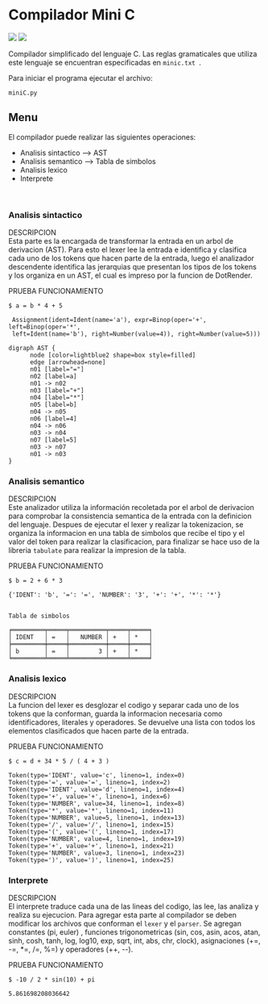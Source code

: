 # **Compilador Mini C**
![](https://img.shields.io/badge/Code-Python-informational?style=flat&logo=python&logoColor=yellow&color=4b8bbe)
![](https://img.shields.io/badge/Code-C-informational?style=flat&logo=C&logoColor=white&color=5E97D0)

Compilador simplificado del lenguaje C. Las reglas gramaticales que utiliza este lenguaje se encuentran especificadas en  ```minic.txt ```.

Para iniciar el programa ejecutar el archivo:
```
miniC.py
```

## Menu
El compilador puede realizar las siguientes operaciones:
- Analisis sintactico --> AST
- Analisis semantico --> Tabla de simbolos
- Analisis lexico
- Interprete
<br>

  ### Analisis sintactico
  
  DESCRIPCION
  <br>
Esta parte es la encargada de transformar la entrada en un arbol de derivacion (AST). Para esto el lexer lee la entrada e identifica y clasifica cada uno de los      tokens que hacen parte de la entrada, luego el analizador descendente identifica las jerarquias que presentan los tipos de los tokens y los organiza en un AST, el cual es impreso por la funcion de DotRender.

  PRUEBA FUNCIONAMIENTO
  ```
  $ a = b * 4 + 5
  ```
  ```
   Assignment(ident=Ident(name='a'), expr=Binop(oper='+', left=Binop(oper='*', 
   left=Ident(name='b'), right=Number(value=4)), right=Number(value=5)))

  digraph AST {
        node [color=lightblue2 shape=box style=filled]
        edge [arrowhead=none]
        n01 [label="="]
        n02 [label=a]
        n01 -> n02
        n03 [label="+"]
        n04 [label="*"]
        n05 [label=b]
        n04 -> n05
        n06 [label=4]
        n04 -> n06
        n03 -> n04
        n07 [label=5]
        n03 -> n07
        n01 -> n03
  }
  ```


  ### Analisis semantico
  
   DESCRIPCION
  <br>
  Este analizador utiliza la información recoletada por el arbol de derivacion para comprobar la consistencia semantica de la entrada con la definicion del lenguaje. Despues de ejecutar el lexer y realizar la tokenizacion, se organiza la informacion en una tabla de simbolos que recibe el tipo y el valor del token para realizar la clasificacion, para finalizar se hace uso de la libreria  ```tabulate``` para realizar la impresion de la tabla.
  
   PRUEBA FUNCIONAMIENTO
  ```
  $ b = 2 + 6 * 3
  ```
  ```
  {'IDENT': 'b', '=': '=', 'NUMBER': '3', '+': '+', '*': '*'}


  Tabla de simbolos

  ╒═════════╤═════╤══════════╤═════╤═════╕
  │ IDENT   │ =   │   NUMBER │ +   │ *   │
  ╞═════════╪═════╪══════════╪═════╪═════╡
  │ b       │ =   │        3 │ +   │ *   │
  ╘═════════╧═════╧══════════╧═════╧═════╛
  ```
  
  ### Analisis lexico
  
   DESCRIPCION
   <br>
   La funcion del lexer es desglozar el codigo y separar cada uno de los tokens que la conforman, guarda la informacion necesaria como identificadores, literales y operadores. Se devuelve una lista con todos los elementos clasificados que hacen parte de la entrada. 
  
   PRUEBA FUNCIONAMIENTO
  ```
  $ c = d + 34 * 5 / ( 4 + 3 )
  ```
  ```
  Token(type='IDENT', value='c', lineno=1, index=0)
  Token(type='=', value='=', lineno=1, index=2)
  Token(type='IDENT', value='d', lineno=1, index=4)
  Token(type='+', value='+', lineno=1, index=6)
  Token(type='NUMBER', value=34, lineno=1, index=8)
  Token(type='*', value='*', lineno=1, index=11)
  Token(type='NUMBER', value=5, lineno=1, index=13)
  Token(type='/', value='/', lineno=1, index=15)
  Token(type='(', value='(', lineno=1, index=17)
  Token(type='NUMBER', value=4, lineno=1, index=19)
  Token(type='+', value='+', lineno=1, index=21)
  Token(type='NUMBER', value=3, lineno=1, index=23)
  Token(type=')', value=')', lineno=1, index=25)
  ```
  
  ### Interprete
  
   DESCRIPCION
   <br>
   El interprete traduce cada una de las lineas del codigo, las lee, las analiza y realiza su ejecucion. Para agregar esta parte al compilador se deben modificar los archivos que conforman el ```lexer``` y el ```parser```. Se agregan constantes (pi, euler) , funciones trigonometricas (sin, cos, asin, acos, atan, sinh, cosh, tanh, log, log10, exp, sqrt, int, abs, chr, clock), asignaciones (+=, -=, *=, /=, %=) y operadores (++, --).
   
   PRUEBA FUNCIONAMIENTO
  ```
  $ -10 / 2 * sin(10) + pi
  ```
  ```
  5.861698208036642
  ```
